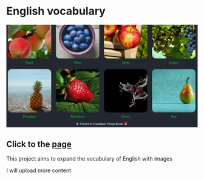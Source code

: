 # English vocabulary

![vocabulary](/images/project.png)

## Click to the [page](https://guadamongebarale.github.io/vocabulary/)


This project aims to expand the vocabulary of English with images

I will upload more content
